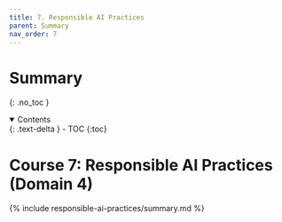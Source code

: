 ```yaml
---
title: 7. Responsible AI Practices
parent: Summary
nav_order: 7
---
```


# Summary
{: .no_toc }

<details open markdown="block">
  <summary>
    Contents
  </summary>
  {: .text-delta }
- TOC
{:toc}
</details>

# Course 7: Responsible AI Practices (Domain 4)

{% include responsible-ai-practices/summary.md %}